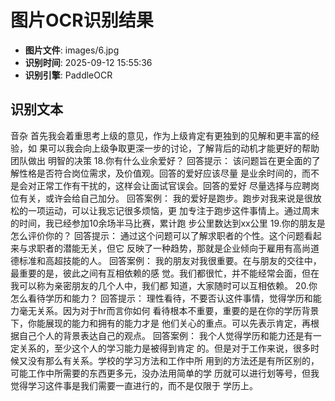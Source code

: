 # 图片OCR识别结果

- **图片文件**: images/6.jpg
- **识别时间**: 2025-09-12 15:55:36
- **识别引擎**: PaddleOCR

## 识别文本

音杂
首先我会着重思考上级的意见，作为上级肯定有更独到的见解和更丰富的经验，如
果可以我会向上级争取更深一步的讨论，了解背后的动机才能更好的帮助团队做出
明智的决策
18.你有什么业余爱好？
回答提示：
该问题旨在更全面的了解性格是否符合岗位需求，及价值观。回答的爱好应该尽量
是业余时间的，而不是会对正常工作有干扰的，这样会让面试官误会。回答的爱好
尽量选择与应聘岗位有关，或许会给自己加分。
回答案例：
我的爱好是跑步。跑步对我来说是很放松的一项运动，可以让我忘记很多烦恼，更
加专注于跑步这件事情上。通过周末的时间，我已经参加10余场半马比赛，累计跑
步公里数达到xx公里
19.你的朋友是怎么评价你的？
回答提示：
通过这个问题可以了解求职者的个性。这个问题看起来与求职者的潜能无关，但它
反映了一种趋势，那就是企业倾向于雇用有高尚道德标准和高超技能的人。
回答案例：
我的朋友对我很重要。在与朋友的交往中，最重要的是，彼此之间有互相依赖的感
觉。我们都很忙，并不能经常会面，但在我可以称为亲密朋友的几个人中，我们都
知道，大家随时可以互相依赖。
20.你怎么看待学历和能力？
回答提示：
理性看待，不要否认这件事情，觉得学历和能力毫无关系。因为对于hr而言你如何
看待根本不重要，重要的是在你的学历背景下，你能展现的能力和拥有的能力才是
他们关心的重点。可以先表示肯定，再根据自己个人的背景表达自己的观点。
回答案例：
我个人觉得学历和能力还是有一定关系的，至少这个人的学习能力是被得到肯定
的。但是对于工作来说，很多时候又没有那么有关系。学校的学习方法和工作中所
用到的方法还是有所区别的，可能工作中所需要的东西更多元，没办法用简单的学
历就可以进行划等号，但我觉得学习这件事是我们需要一直进行的，而不是仅限于
学历上。

